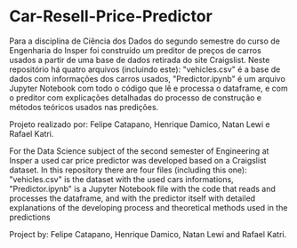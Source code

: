 # Car-Resell-Price-Predictor

Para a disciplina de Ciência dos Dados do segundo semestre do curso de Engenharia do Insper foi construído um preditor de preços de carros usados a partir de uma base de dados retirada do site Craigslist. 
Neste repositório há quatro arquivos (incluindo este): "vehicles.csv" é a base de dados com informações dos carros usados, "Predictor.ipynb" é um arquivo Jupyter Notebook com todo o código que lê e processa o dataframe, e com o preditor com explicações detalhadas do processo de construção e métodos teóricos usados nas predições.

Projeto realizado por: Felipe Catapano, Henrique Damico, Natan Lewi e Rafael Katri.

For the Data Science subject of the second semester of Engineering at Insper a used car price predictor was developed based on a Craigslist dataset.
In this repository there are four files (including this one): "vehicles.csv" is the dataset with the used cars informations, "Predictor.ipynb" is a Jupyter Notebook file with the code that reads and processes the dataframe, and with the predictor itself with detailed explanations of the developing process and theoretical methods used in the predictions

Project by: Felipe Catapano, Henrique Damico, Natan Lewi and Rafael Katri.
